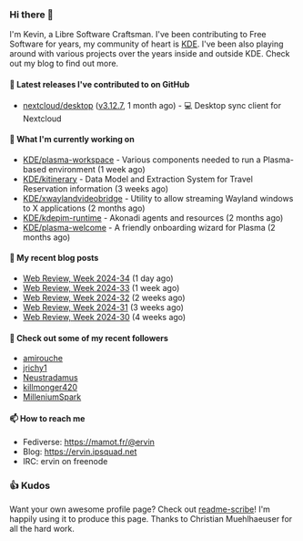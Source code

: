### Hi there 👋

I'm Kevin, a Libre Software Craftsman. I've been contributing to Free Software for years,
my community of heart is [KDE](https://kde.org). I've been also playing around with various
projects over the years inside and outside KDE. Check out my blog to find out more.

#### 🔭 Latest releases I've contributed to on GitHub

- [nextcloud/desktop](https://github.com/nextcloud/desktop) ([v3.12.7](https://github.com/nextcloud/desktop/releases/tag/v3.12.7), 1 month ago) - 💻 Desktop sync client for Nextcloud

#### 🌱 What I'm currently working on

- [KDE/plasma-workspace](https://github.com/KDE/plasma-workspace) - Various components needed to run a Plasma-based environment (1 week ago)
- [KDE/kitinerary](https://github.com/KDE/kitinerary) - Data Model and Extraction System for Travel Reservation information (3 weeks ago)
- [KDE/xwaylandvideobridge](https://github.com/KDE/xwaylandvideobridge) - Utility to allow streaming Wayland windows to X applications (2 months ago)
- [KDE/kdepim-runtime](https://github.com/KDE/kdepim-runtime) - Akonadi agents and resources (2 months ago)
- [KDE/plasma-welcome](https://github.com/KDE/plasma-welcome) - A friendly onboarding wizard for Plasma (2 months ago)

#### 📜 My recent blog posts

- [Web Review, Week 2024-34](https://ervin.ipsquad.net/blog/2024/08/23/web-review-week-2024-34/) (1 day ago)
- [Web Review, Week 2024-33](https://ervin.ipsquad.net/blog/2024/08/16/web-review-week-2024-33/) (1 week ago)
- [Web Review, Week 2024-32](https://ervin.ipsquad.net/blog/2024/08/09/web-review-week-2024-32/) (2 weeks ago)
- [Web Review, Week 2024-31](https://ervin.ipsquad.net/blog/2024/08/02/web-review-week-2024-31/) (3 weeks ago)
- [Web Review, Week 2024-30](https://ervin.ipsquad.net/blog/2024/07/26/web-review-week-2024-30/) (4 weeks ago)

#### 👯 Check out some of my recent followers

- [amirouche](https://github.com/amirouche)
- [jrichy1](https://github.com/jrichy1)
- [Neustradamus](https://github.com/Neustradamus)
- [killmonger420](https://github.com/killmonger420)
- [MilleniumSpark](https://github.com/MilleniumSpark)

#### 📫 How to reach me

- Fediverse: https://mamot.fr/@ervin
- Blog: https://ervin.ipsquad.net
- IRC: ervin on freenode

### 👍 Kudos

Want your own awesome profile page? Check out [readme-scribe](https://github.com/muesli/readme-scribe)!
I'm happily using it to produce this page. Thanks to Christian Muehlhaeuser for all the hard work.

